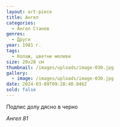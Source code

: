 ```yaml
---
layout: art-piece
title: Ангел
categories:
  - Ангел Станев
genres:
  - Други
year: 1981 г.
tags:
  - Колаж, цветни моливи
size: 20х28 см
thumbnail: /images/uploads/image-030.jpg
gallery:
  - image: /images/uploads/image-030.jpg
date: 2024-03-09T09:28:40.846Z
sold: false
---
```

Подпис долу дясно в черно 

*Ангел 81*
